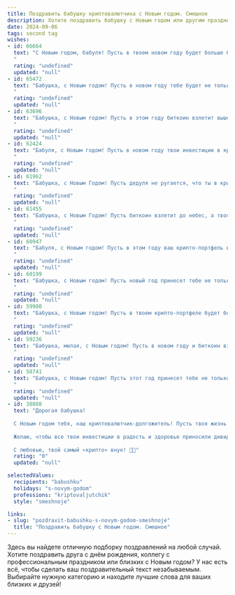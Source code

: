 ```yaml
---
title: Поздравить бабушку криптовалютчика с Новым годом. Смешное
description: Хотите поздравить бабушку с Новым годом или другим праздником? Наш ИИ создаст незабываемое поздравление, а вы обязательно выделитесь среди других.  
date: 2024-09-06
tags: second tag
wishes:
- id: 66664
  text: "С Новым годом, бабуля! Пусть в твоем новом году будет больше биткоинов, чем морщин, и меньше майнеров, чем внуков!
  "
  rating: "undefined"
  updated: "null"
- id: 65472
  text: "Бабушка, с Новым годом! Пусть в новом году тебе будет не только тепло, но и прибыльно!  💸  Пусть цифры на твоём крипто-кошельке растут быстрее, чем цены на гречку! 😄
  "
  rating: "undefined"
  updated: "null"
- id: 63696
  text: "Бабушка, с Новым годом! Пусть в этом году биткоин взлетит выше крыши, а эфир будет сиять ярче елочных огней! 🎄🚀💰
  "
  rating: "undefined"
  updated: "null"
- id: 62424
  text: "Бабуля, с Новым годом! Пусть в новом году твои инвестиции в криптовалюту принесут тебе не только прибыль, но и покой, как от вязания носков! 😜
  "
  rating: "undefined"
  updated: "null"
- id: 61962
  text: "Бабушка, с Новым Годом! Пусть дедуля не ругается, что ты в крипте сидишь, а  успешность твоих инвестиций  в биткоины будет  выше, чем  итоговая цена  новогоднего салата!
  "
  rating: "undefined"
  updated: "null"
- id: 61455
  text: "Бабушка, с Новым Годом! Пусть биткоин взлетит до небес, а твоя крипто-копилка будет полна золотых монет! 😉
  "
  rating: "undefined"
  updated: "null"
- id: 60947
  text: "Бабуля, с Новым годом! Пусть в этом году ваш крипто-портфель взлетит до луны, а биткоин будет стабилен как рубль! 🎉
  "
  rating: "undefined"
  updated: "null"
- id: 60199
  text: "Бабушка, с Новым годом! Пусть новый год принесет тебе не только тортики и конфеты, но и новые достижения в мире криптовалют! 😉  Пусть биткоин взлетит до небес, а скам-проекты обойдут тебя стороной! 🎉
  "
  rating: "undefined"
  updated: "null"
- id: 59980
  text: "Бабушка, с Новым годом! Пусть в твоем крипто-портфеле будет больше биткоинов, чем у Elon Musk, а курсы растут быстрее, чем твои внуки! 🎉🚀
  "
  rating: "undefined"
  updated: "null"
- id: 59236
  text: "Бабушка, милая, с Новым годом! Пусть в новом году и биткоин взлетит, и пенсия вырастет, а ты остаешься молодой и бодрой, как первый блокчейн!
  "
  rating: "undefined"
  updated: "null"
- id: 58741
  text: "Бабушка, с Новым годом! Пусть этот год принесет тебе не только праздничные салаты и мандарины, но и биткоины под елку!  🎉  😜
  "
  rating: "undefined"
  updated: "null"
- id: 38888
  text: "Дорогая бабушка!
  
  С Новым годом тебя, наш криптовалютчик-долгожитель! Пусть твоя жизнь будет такой же стабильной, как биткойн в приросте, и такой же яркой, как ночное небо, полное альткойнов!
  
  Желаю, чтобы все твои инвестиции в радость и здоровье приносили дивиденды, а счастье росло, как график успешного токена! Пусть очередной год будет наполнен только «зеленым» настроением, а счастье будет в твоем кошельке, как биткойны в блокчейне — надежно и постоянно.
  
  С любовью, твой самый «крипто» внук! 🥳🎉"
  rating: "0"
  updated: "null"

selectedValues:
  recipients: "babushku"
  holidays: "s-novym-godom"
  professions: "kriptovaljutchik"
  style: "smeshnoje"

links:
- slug: "pozdravit-babushku-s-novym-godom-smeshnoje"
  title: "Поздравить бабушку с Новым годом. Смешное"
---
```


Здесь вы найдете отличную подборку поздравлений на любой случай. 
Хотите поздравить друга с днём рождения, коллегу с профессиональным праздником или близких с Новым годом? У нас есть всё, чтобы сделать ваш поздравительный текст незабываемым. Выбирайте нужную категорию и находите лучшие слова для ваших близких и друзей!
